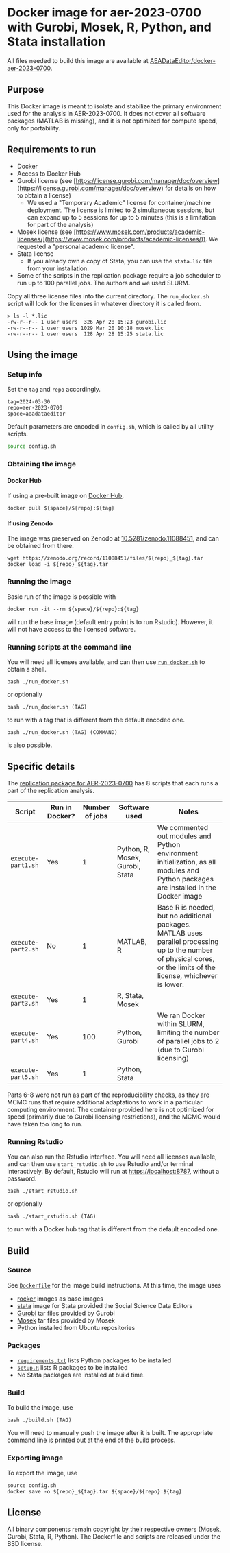 # Docker image for aer-2023-0700 with Gurobi, Mosek, R, Python, and Stata installation

All files needed to build this image are available at [AEADataEditor/docker-aer-2023-0700](https://github.com/AEADataEditor/docker-aer-2023-0700).

## Purpose

This Docker image is meant to isolate and stabilize the primary environment used for the analysis in AER-2023-0700. It does not cover all software packages (MATLAB is missing), and it is not optimized for compute speed, only for portability.

## Requirements to run

- Docker
- Access to Docker Hub
- Gurobi license (see [https://license.gurobi.com/manager/doc/overview](https://license.gurobi.com/manager/doc/overview) for details on how to obtain a license)
  - We used a "Temporary Academic" license for container/machine deployment. The license is limited to 2 simultaneous sessions, but can expand up to 5 sessions for up to 5 minutes (this is a limitation for part of the analysis)
- Mosek license (see [https://www.mosek.com/products/academic-licenses/](https://www.mosek.com/products/academic-licenses/)). We requested a "personal academic license". 
- Stata license
  - If you already own a copy of Stata, you can use the `stata.lic` file from your installation.
- Some of the scripts in the replication package require a job scheduler to run up to 100 parallel jobs. The authors and we used SLURM. 

Copy all three license files into the current directory. The `run_docker.sh` script will look for the licenses in whatever directory it is called from.

```
> ls -l *.lic
-rw-r--r-- 1 user users  326 Apr 28 15:23 gurobi.lic
-rw-r--r-- 1 user users 1029 Mar 20 10:18 mosek.lic
-rw-r--r-- 1 user users  128 Apr 28 15:25 stata.lic
```


## Using the image

### Setup info

Set the `tag` and `repo` accordingly.

```
tag=2024-03-30
repo=aer-2023-0700
space=aeadataeditor
```

Default parameters are encoded in `config.sh`, which is called by all utility scripts.

```bash
source config.sh
```

### Obtaining the image

#### Docker Hub

If using a pre-built image on [Docker Hub](https://hub.docker.com/repository/docker/aeadataeditor/), 

```
docker pull ${space}/${repo}:${tag}
```

#### If using Zenodo 

The image was preserved on Zenodo at [10.5281/zenodo.11088451](https://doi.org/10.5281/zenodo.11088451), and can be obtained from there. 

```
wget https://zenodo.org/record/11088451/files/${repo}_${tag}.tar
docker load -i ${repo}_${tag}.tar
```


### Running the image 

Basic run of the image is possible with

```
docker run -it --rm ${space}/${repo}:${tag}
```

will run the base image (default entry point is to run Rstudio). However, it will not have access to the licensed software.


### Running scripts at the command line

You will need all licenses available, and can then use [`run_docker.sh`](run_docker.sh) to obtain a shell. 

```
bash ./run_docker.sh
```

or optionally

```
bash ./run_docker.sh (TAG)
```

to run with a tag that is different from the default encoded one.


```
bash ./run_docker.sh (TAG) (COMMAND)
```

is also possible.

## Specific details

The [replication package for AER-2023-0700](https://doi.org/10.3886/E198284V1) has 8 scripts that each runs a part of the replication analysis.

| Script | Run in Docker? | Number of jobs | Software used | Notes |
| --- | --- | --- | --- | --- |
| `execute-part1.sh` | Yes | 1 | Python, R, Mosek, Gurobi, Stata | We commented out modules and Python environment initialization, as all modules and Python packages are installed in the Docker image |
| `execute-part2.sh` | No | 1 | MATLAB, R | Base R is needed, but no additional packages. MATLAB uses parallel processing up to the number of physical cores, or the limits of the license, whichever is lower. |
| `execute-part3.sh` | Yes | 1 | R, Stata, Mosek |  |
| `execute-part4.sh` | Yes | 100 | Python, Gurobi | We ran Docker within SLURM, limiting the number of parallel jobs to 2 (due to Gurobi licensing) |
| `execute-part5.sh` | Yes | 1 | Python, Stata |  |

Parts 6-8 were not run as part of the reproducibility checks, as they are MCMC runs that require additional adaptations to work in a particular computing environment. The container provided here is not optimized for speed (primarily due to Gurobi licensing restrictions), and the MCMC would have taken too long to run.



### Running Rstudio

You can also run the Rstudio interface. You will need all licenses available, and can then use `start_rstudio.sh` to use Rstudio and/or terminal interactively. By default, Rstudio will run at [https://localhost:8787](https://localhost:8787), without a password.

```
bash ./start_rstudio.sh
```

or optionally

```
bash ./start_rstudio.sh (TAG)
```

to run with a Docker hub tag that is different from the default encoded one.

## Build

### Source

See [`Dockerfile`](Dockerfile) for the image build instructions. At this time, the image uses

- [rocker](https://hub.docker.com/r/rocker/) images as base images
- [stata](https://hub.docker.com/r/dataeditors/) image for Stata provided the Social Science Data Editors
- [Gurobi](https://packages.gurobi.com/) tar files provided by Gurobi
- [Mosek](https://www.mosek.com/) tar files provided by Mosek
- Python installed from Ubuntu repositories

### Packages

- [`requirements.txt`](requirements.txt) lists Python packages to be installed
- [`setup.R`](setup.R) lists R packages to be installed
- No Stata packages are installed at build time.

### Build

To build the image, use

```
bash ./build.sh (TAG)
```

You will need to manually push the image after it is built. The appropriate command line is printed out at the end of the build process.

### Exporting image

To export the image, use

```
source config.sh
docker save -o ${repo}_${tag}.tar ${space}/${repo}:${tag}
```

## License

All binary components remain copyright by their respective owners (Mosek, Gurobi, Stata, R, Python). The Dockerfile and scripts are released under the BSD license.


